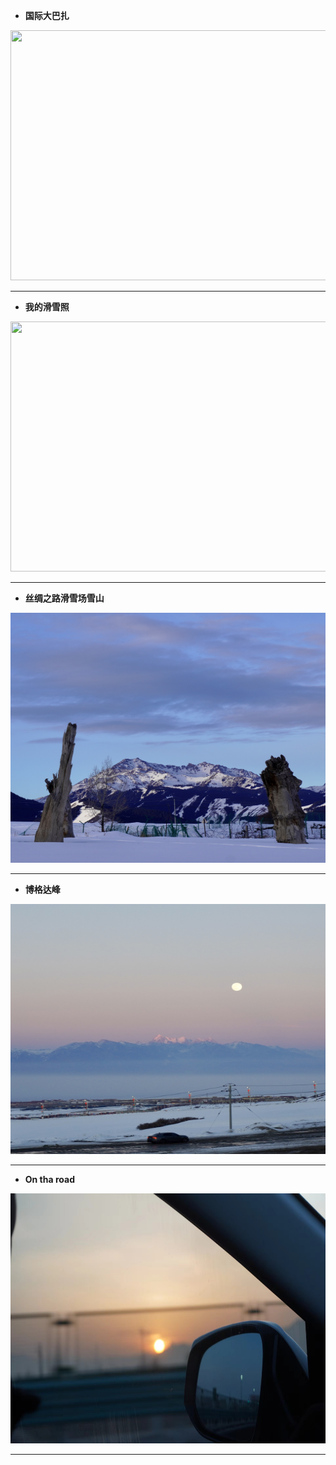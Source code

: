 - **国际大巴扎**
<div align=center><img width="650" height="400" src="https://github.com/YurongChen1998/YurongChen1998.github.io/blob/gh-pages/img/Photo/Urumchi/1.jpeg"/></div>

---
- **我的滑雪照**
<div align=center><img width="650" height="400" src="https://github.com/YurongChen1998/YurongChen1998.github.io/blob/gh-pages/img/Photo/Urumchi/2.jpeg"/></div>

---
- **丝绸之路滑雪场雪山**
<div align=center><img width="650" height="400" src="https://github.com/YurongChen1998/YurongChen1998.github.io/blob/gh-pages/img/Photo/Urumchi/3.jpeg"/></div>

---
- **博格达峰**
<div align=center><img width="650" height="400" src="https://github.com/YurongChen1998/YurongChen1998.github.io/blob/gh-pages/img/Photo/Urumchi/4.jpeg"/></div>

---
- **On tha road**
<div align=center><img width="650" height="400" src="https://github.com/YurongChen1998/YurongChen1998.github.io/blob/gh-pages/img/Photo/Urumchi/5.jpeg"/></div>

---

